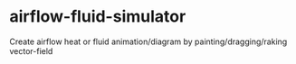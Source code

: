 # airflow-fluid-simulator
Create airflow heat or fluid animation/diagram by painting/dragging/raking vector-field
